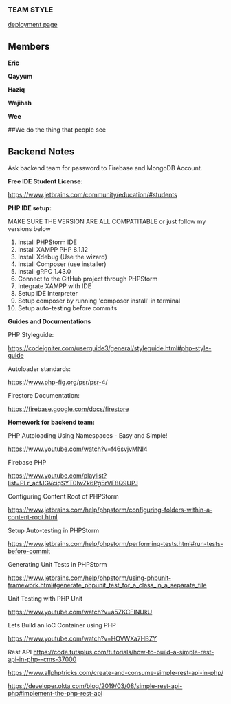 ### TEAM STYLE

[deployment page](https://accedie-xcd.github.io/Team-Style-Software-Engineering/)

## Members

**Eric**

**Qayyum**

**Haziq**

**Wajihah**

**Wee**

##We do the thing that people see










## Backend Notes

Ask backend team for password to Firebase and MongoDB Account.


**Free IDE Student License:**

https://www.jetbrains.com/community/education/#students

**PHP IDE setup:**

MAKE SURE THE VERSION ARE ALL COMPATITABLE or just follow my versions below
 1. Install PHPStorm IDE
 2. Install XAMPP PHP 8.1.12
 3. Install Xdebug (Use the wizard)
 4. Install Composer (use installer)
 5. Install gRPC 1.43.0
 6. Connect to the GitHub project through PHPStorm
 7. Integrate XAMPP with IDE
 8. Setup IDE Interpreter
 9. Setup composer by running 'composer install' in terminal
 9. Setup auto-testing before commits

**Guides and Documentations**

PHP Styleguide:

https://codeigniter.com/userguide3/general/styleguide.html#php-style-guide

Autoloader standards:

https://www.php-fig.org/psr/psr-4/

Firestore Documentation:

https://firebase.google.com/docs/firestore
 
**Homework for backend team:**

PHP Autoloading Using Namespaces - Easy and Simple!

https://www.youtube.com/watch?v=f46svjvMNI4

Firebase PHP

https://www.youtube.com/playlist?list=PLr_acfJGVciqSYT0IwZk6Pg5rVF8Q9UPJ

Configuring Content Root of PHPStorm

https://www.jetbrains.com/help/phpstorm/configuring-folders-within-a-content-root.html

Setup Auto-testing in PHPStorm

https://www.jetbrains.com/help/phpstorm/performing-tests.html#run-tests-before-commit

Generating Unit Tests in PHPStorm

https://www.jetbrains.com/help/phpstorm/using-phpunit-framework.html#generate_phpunit_test_for_a_class_in_a_separate_file

Unit Testing with PHP Unit

https://www.youtube.com/watch?v=a5ZKCFINUkU

Lets Build an IoC Container using PHP

https://www.youtube.com/watch?v=HOVWXa7HBZY

Rest API
https://code.tutsplus.com/tutorials/how-to-build-a-simple-rest-api-in-php--cms-37000

https://www.allphptricks.com/create-and-consume-simple-rest-api-in-php/

https://developer.okta.com/blog/2019/03/08/simple-rest-api-php#implement-the-php-rest-api
